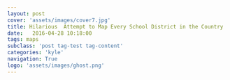 ```yaml
---
layout: post
cover: 'assets/images/cover7.jpg'
title: Hilarious  Attempt to Map Every School District in the Country
date:   2016-04-28 10:18:00
tags: maps
subclass: 'post tag-test tag-content'
categories: 'kyle'
navigation: True
logo: 'assets/images/ghost.png'
---
```

<script type="text/javascript" src="http://d3js.org/d3.v3.min.js"></script>
<script type="text/javascript" src="http://d3js.org/queue.v1.min.js"></script>
<script type="text/javascript" src="http://d3js.org/topojson.v0.min.js"></script>
<script src="http://d3js.org/queue.v1.min.js"></script>
<style>


	.info {
		padding: 6px 8px;
		font: 14px/16px Arial, Helvetica, sans-serif;
		background: white;
		background: rgba(255,255,255,0.8);
		box-shadow: 0 0 15px rgba(0,0,0,0.2);
		border-radius: 5px;
	}
	.info h4 {
		margin: 0 0 5px;
		color: #777;
	}
.legend {
	text-align: left;
	line-height: 18px;
	color: #555;
}
.legend i {
	width: 18px;
	height: 18px;
	float: left;
	margin-right: 8px;
	opacity: 0.7;
}
</style>
<div id="map">

</div>



<script>
queue()
    .defer(d3.json, 'district_map.json') // topojson polygons

    .await(doIt); // function that uses files

function doIt(error, schoolData) {
	console.warn('but'+error);
	console.warn('here');
function getColor(d) {
    return d > 3 ? '#3288bd' :
           d > 2  ? '#99d594' :
           d > 1  ? '#e6f598' :
           d > 0  ? '#ffffbf' :
           d > -1   ? '#fee08b' :
           d > -2   ? '#fc8d59' :
           d > -3   ? '#d53e4f' :
                      '#d53e4f';
}


var map = L.map('map').setView([47.6062, -122.3321], 11);
L.tileLayer('http://server.arcgisonline.com/ArcGIS/rest/services/Canvas/World_Light_Gray_Base/MapServer/tile/{z}/{y}/{x}', {
	maxZoom: 18,
	attribution: '&copy; <a href="http://www.openstreetmap.org/copyright">OpenStreetMap</a>'
}).addTo(map);



		// control that shows state info on hover
		var info = L.control();

		info.onAdd = function (map) {
			this._div = L.DomUtil.create('div', 'info');
			this.update();
			return this._div;
		};

		info.update = function (props) {
			this._div.innerHTML = '<h4>Achievement Gap</h4>' +  (props ?
				'<b>' + props.data_name + '</b><br />' + props.score + '% more White students meet standards than their Black peers'
				: 'Hover over a school');
		};

		info.addTo(map);

		// get border based on which is misisng
		function getBorderColor(d) {
			return d == 'white' ? 'white':
				  	 d == 'black' ? 'black':
						 d == 'none'  ? 'gray':
						 								 'gray';
		}

		// get color depending on population density value
		function getColor(d) {
		    return d > 3 ? '#3288bd' :
		           d > 2  ? '#99d594' :
		           d > 1  ? '#e6f598' :
		           d > 0  ? '#ffffbf' :
		           d > -1   ? '#fee08b' :
		           d > -2   ? '#fc8d59' :
		           d > -3   ? '#d53e4f' :
		                      '#d53e4f';
		}
		var lastClicked;

		function style(feature) {
			return {
				weight: 0.2,
				opacity: 1,
				color: getBorderColor('white'),
				dashArray: '3',
				fillOpacity: 0.7,
				fillColor: getColor(feature.properties.score)
			};
		}

		function highlightFeature(e) {
			var layer = e.target;

			layer.setStyle({
				weight: 5,
				color: getBorderColor('white'),
				dashArray: '',
				fillOpacity: 0.7
			});

			if (!L.Browser.ie && !L.Browser.opera) {
				layer.bringToFront();
			}

			info.update(layer.feature.properties);
			if (lastClicked) {
				resetHighlightClick(lastClicked);
			}
			lastClicked = e;
		}

		var geojson;

		function resetHighlightMouse(e) {
			geojson.resetStyle(e.target);
			info.update();
		}
		function resetHighlightClick(e) {
			geojson.resetStyle(e.target);

		}

		function zoomToFeature(e) {
			map.fitBounds(e.target.getBounds());
		}

		function onEachFeature(feature, layer) {
			layer.on({
				mouseover: highlightFeature,
				click: highlightFeature,
				mouseout: resetHighlightMouse,
				dblclick: zoomToFeature
			});
		}





			geojson = L.geoJson(schoolData, {
				style: style,
				onEachFeature: onEachFeature
			}).addTo(map);

		map.attributionControl.addAttribution('Assessment data &copy; <a href="http://www.k12.wa.us/">OSPI</a>');


		var legend = L.control({position: 'bottomright'});

		legend.onAdd = function (map) {

			var div = L.DomUtil.create('div', 'info legend'),
				grades = [-4, -3, -2, -1, 0, 1, 2, 3],
				labels = [],
				from, to;

			for (var i = 0; i < grades.length; i++) {
				from = grades[i];
				to = grades[i + 1];

				labels.push(
					'<i style="background:' + getColor(from + 1) + '"></i> ' +
					from + (to ? '&ndash;' + to : '+'));
			}

			div.innerHTML = labels.join('<br>');
			return div;
		};

		legend.addTo(map);

	};
</script>
